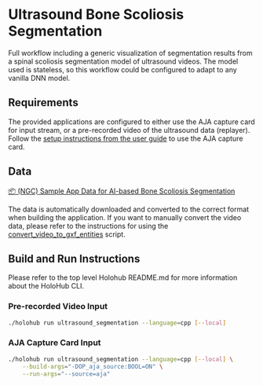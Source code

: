 # Ultrasound Bone Scoliosis Segmentation

Full workflow including a generic visualization of segmentation results from a spinal scoliosis segmentation model of ultrasound videos. The model used is stateless, so this workflow could be configured to adapt to any vanilla DNN model. 

## Requirements

The provided applications are configured to either use the AJA capture card for input stream, or a pre-recorded video of the ultrasound data (replayer). Follow the [setup instructions from the user guide](https://docs.nvidia.com/holoscan/sdk-user-guide/aja_setup.html) to use the AJA capture card.

## Data

[📦️ (NGC) Sample App Data for AI-based Bone Scoliosis Segmentation](https://catalog.ngc.nvidia.com/orgs/nvidia/teams/clara-holoscan/resources/holoscan_ultrasound_sample_data)

The data is automatically downloaded and converted to the correct format when building the application.
If you want to manually convert the video data, please refer to the instructions for using the [convert_video_to_gxf_entities](https://github.com/nvidia-holoscan/holoscan-sdk/tree/main/scripts#convert_video_to_gxf_entitiespy) script.

## Build and Run Instructions

Please refer to the top level Holohub README.md for more information about the HoloHub CLI.

### Pre-recorded Video Input

```bash
./holohub run ultrasound_segmentation --language=cpp [--local]
```

### AJA Capture Card Input

```bash
./holohub run ultrasound_segmentation --language=cpp [--local] \
    --build-args="-DOP_aja_source:BOOL=ON" \
    --run-args="--source=aja"
```
